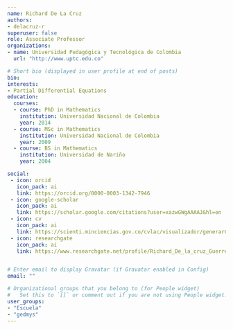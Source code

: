 ```yaml
---
name: Richard De La Cruz
authors:
- delacruz-r
superuser: false
role: Associate Professor
organizations:
- name: Universidad Pedagógica y Tecnológica de Colombia
  url: "http://www.uptc.edu.co"

# Short bio (displayed in user profile at end of posts)
bio: 
interests:
- Partial Differential Equations
education:
  courses:
  - course: PhD in Mathematics
    institution: Universidad Nacional de Colombia
    year: 2014
  - course: MSc in Mathematics
    institution: Universidad Nacional de Colombia
    year: 2009
  - course: BS in Mathematics
    institution: Universidad de Nariño
    year: 2004

social:
 - icon: orcid
   icon_pack: ai
   link: https://orcid.org/0000-0003-1342-7946
 - icon: google-scholar
   icon_pack: ai
   link: https://scholar.google.com/citations?user=xazwGWgAAAAJ&hl=en
 - icon: cv
   icon_pack: ai
   link: https://scienti.minciencias.gov.co/cvlac/visualizador/generarCurriculoCv.do?cod_rh=0000506486
 - icon: researchgate
   icon_pack: ai
   link: https://www.researchgate.net/profile/Richard_De_la_cruz_Guerrero


# Enter email to display Gravatar (if Gravatar enabled in Config)
email: ""

# Organizational groups that you belong to (for People widget)
#   Set this to `[]` or comment out if you are not using People widget.
user_groups:
- "Escuela"
- "gedmys"
---
```



